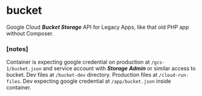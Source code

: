 # bucket
Google Cloud ***Bucket Storage*** API for Legacy Apps, like that old PHP app without Composer.

### [notes]
Container is expecting google credential on production at `/gcs-1/bucket.json` and service account with ***Storage Admin*** or similar access to bucket. Dev files at `/bucket-dev` directory. Production files at `/cloud-run-files`. Dev expecting google credential at `/app/bucket.json` inside container.





